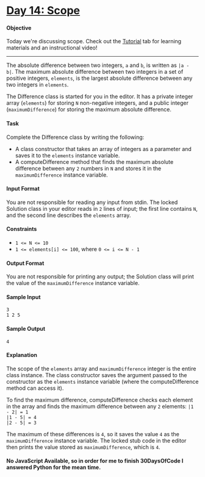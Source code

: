 # [Day 14: Scope](https://www.hackerrank.com/challenges/30-scope/problem)

#### Objective 
Today we're discussing scope. Check out the [Tutorial](https://www.hackerrank.com/challenges/30-scope/tutorial) tab for learning materials and an instructional video!

---

The absolute difference between two integers, `a` and `b`, is written as `|a - b|`. The maximum absolute difference between two integers in a set of positive integers, `elements`, is the largest absolute difference between any two integers in `elements`.

The Difference class is started for you in the editor. It has a private integer array (`elements`) for storing `N` non-negative integers, and a public integer (`maximumDifference`) for storing the maximum absolute difference.

#### Task 
Complete the Difference class by writing the following:

- A class constructor that takes an array of integers as a parameter and saves it to the `elements` instance variable.
- A computeDifference method that finds the maximum absolute difference between any `2` numbers in `N` and stores it in the `maximumDifference` instance variable.

#### Input Format
You are not responsible for reading any input from stdin. The locked Solution class in your editor reads in `2` lines of input; the first line contains `N`, and the second line describes the `elements` array.

#### Constraints
- `1 <= N <= 10`
- `1 <= elements[i] <= 100`, where `0 <= i <= N - 1`

#### Output Format
You are not responsible for printing any output; the Solution class will print the value of the `maximumDifference` instance variable.

#### Sample Input
```
3
1 2 5
```

#### Sample Output
```
4
```

#### Explanation
The scope of the `elements` array and `maximumDifference` integer is the entire class instance. The class constructor saves the argument passed to the constructor as the `elements` instance variable (where the computeDifference method can access it).

To find the maximum difference, computeDifference checks each element in the array and finds the maximum difference between any `2` elements: `|1 - 2| = 1`  
`|1 - 5| = 4`  
`|2 - 5| = 3`
 
The maximum of these differences is `4`, so it saves the value `4` as the `maximumDifference` instance variable. The locked stub code in the editor then prints the value stored as `maximumDifference`, which is `4`.

#### No JavaScript Available, so in order for me to finish 30DaysOfCode I answered Python for the mean time.